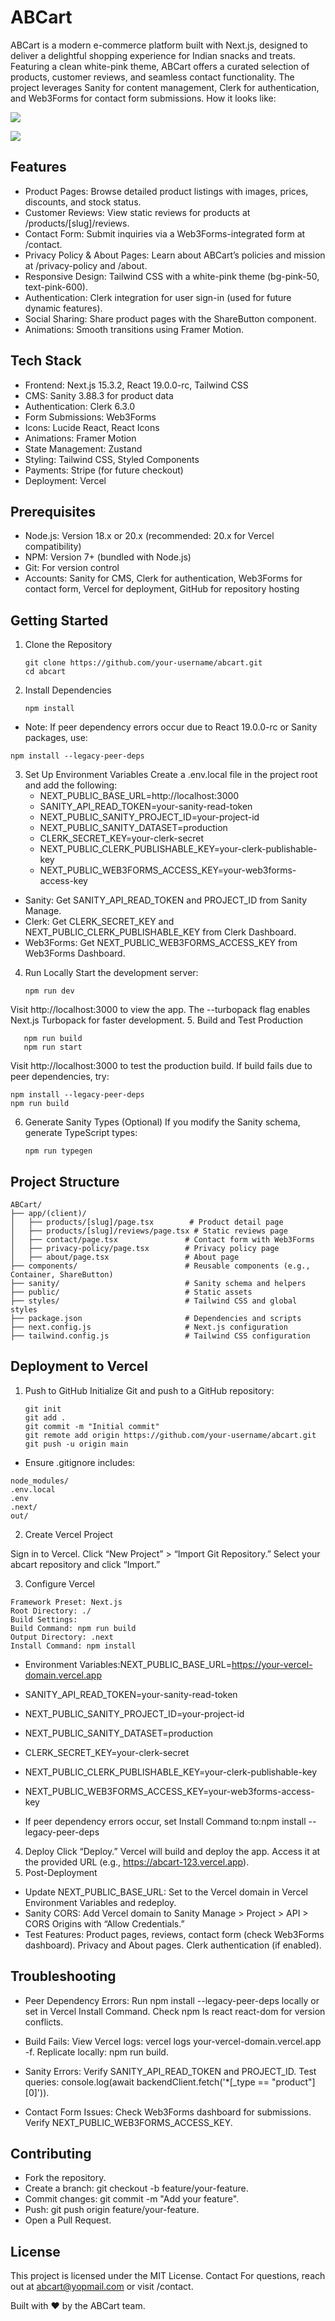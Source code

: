 # ABCart
ABCart is a modern e-commerce platform built with Next.js, designed to deliver a delightful shopping experience for Indian snacks and treats. Featuring a clean white-pink theme, ABCart offers a curated selection of products, customer reviews, and seamless contact functionality. The project leverages Sanity for content management, Clerk for authentication, and Web3Forms for contact form submissions. How it looks like:

![](https://github.com/AadityaUoHyd/ABCart/blob/main/abcart1.png)

![](https://github.com/AadityaUoHyd/ABCart/blob/main/abcart2.png)


## Features

- Product Pages: Browse detailed product listings with images, prices, discounts, and stock status.
- Customer Reviews: View static reviews for products at /products/[slug]/reviews.
- Contact Form: Submit inquiries via a Web3Forms-integrated form at /contact.
- Privacy Policy & About Pages: Learn about ABCart’s policies and mission at /privacy-policy and /about.
- Responsive Design: Tailwind CSS with a white-pink theme (bg-pink-50, text-pink-600).
- Authentication: Clerk integration for user sign-in (used for future dynamic features).
- Social Sharing: Share product pages with the ShareButton component.
- Animations: Smooth transitions using Framer Motion.

## Tech Stack

- Frontend: Next.js 15.3.2, React 19.0.0-rc, Tailwind CSS
- CMS: Sanity 3.88.3 for product data
- Authentication: Clerk 6.3.0
- Form Submissions: Web3Forms
- Icons: Lucide React, React Icons
- Animations: Framer Motion
- State Management: Zustand
- Styling: Tailwind CSS, Styled Components
- Payments: Stripe (for future checkout)
- Deployment: Vercel

## Prerequisites

- Node.js: Version 18.x or 20.x (recommended: 20.x for Vercel compatibility)
- NPM: Version 7+ (bundled with Node.js)
- Git: For version control
- Accounts: Sanity for CMS, Clerk for authentication, Web3Forms for contact form, Vercel for deployment, GitHub for repository hosting

## Getting Started
1. Clone the Repository
   ```
   git clone https://github.com/your-username/abcart.git
   cd abcart
   ```
2. Install Dependencies
   ```
   npm install
   ```

- Note: If peer dependency errors occur due to React 19.0.0-rc or Sanity packages, use:
```
npm install --legacy-peer-deps
```

3. Set Up Environment Variables
   Create a .env.local file in the project root and add the following:
   - NEXT_PUBLIC_BASE_URL=http://localhost:3000
   - SANITY_API_READ_TOKEN=your-sanity-read-token
   - NEXT_PUBLIC_SANITY_PROJECT_ID=your-project-id
   - NEXT_PUBLIC_SANITY_DATASET=production
   - CLERK_SECRET_KEY=your-clerk-secret
   - NEXT_PUBLIC_CLERK_PUBLISHABLE_KEY=your-clerk-publishable-key
   - NEXT_PUBLIC_WEB3FORMS_ACCESS_KEY=your-web3forms-access-key


- Sanity: Get SANITY_API_READ_TOKEN and PROJECT_ID from Sanity Manage.
- Clerk: Get CLERK_SECRET_KEY and NEXT_PUBLIC_CLERK_PUBLISHABLE_KEY from Clerk Dashboard.
- Web3Forms: Get NEXT_PUBLIC_WEB3FORMS_ACCESS_KEY from Web3Forms Dashboard.

4. Run Locally
   Start the development server:
   ```
   npm run dev
   ```
Visit http://localhost:3000 to view the app. The --turbopack flag enables Next.js Turbopack for faster development.
5. Build and Test Production
```
   npm run build
   npm run start
```
Visit http://localhost:3000 to test the production build. If build fails due to peer dependencies, try:
```
npm install --legacy-peer-deps
npm run build
```
6. Generate Sanity Types (Optional)
   If you modify the Sanity schema, generate TypeScript types:
   ```
   npm run typegen
   ```
## Project Structure
```
ABCart/
├── app/(client)/
│   ├── products/[slug]/page.tsx        # Product detail page
│   ├── products/[slug]/reviews/page.tsx # Static reviews page
│   ├── contact/page.tsx               # Contact form with Web3Forms
│   ├── privacy-policy/page.tsx        # Privacy policy page
│   ├── about/page.tsx                 # About page
├── components/                        # Reusable components (e.g., Container, ShareButton)
├── sanity/                            # Sanity schema and helpers
├── public/                            # Static assets
├── styles/                            # Tailwind CSS and global styles
├── package.json                       # Dependencies and scripts
├── next.config.js                     # Next.js configuration
├── tailwind.config.js                 # Tailwind CSS configuration
```

## Deployment to Vercel
1. Push to GitHub
   Initialize Git and push to a GitHub repository:
   ```
   git init
   git add .
   git commit -m "Initial commit"
   git remote add origin https://github.com/your-username/abcart.git
   git push -u origin main
   ```

- Ensure .gitignore includes:
```
node_modules/
.env.local
.env
.next/
out/
```

2. Create Vercel Project

Sign in to Vercel.
Click “New Project” > “Import Git Repository.”
Select your abcart repository and click “Import.”

3. Configure Vercel
```
Framework Preset: Next.js
Root Directory: ./
Build Settings:
Build Command: npm run build
Output Directory: .next
Install Command: npm install
```

- Environment Variables:NEXT_PUBLIC_BASE_URL=https://your-vercel-domain.vercel.app
- SANITY_API_READ_TOKEN=your-sanity-read-token
- NEXT_PUBLIC_SANITY_PROJECT_ID=your-project-id
- NEXT_PUBLIC_SANITY_DATASET=production
- CLERK_SECRET_KEY=your-clerk-secret
- NEXT_PUBLIC_CLERK_PUBLISHABLE_KEY=your-clerk-publishable-key
- NEXT_PUBLIC_WEB3FORMS_ACCESS_KEY=your-web3forms-access-key


- If peer dependency errors occur, set Install Command to:npm install --legacy-peer-deps



4. Deploy
   Click “Deploy.” Vercel will build and deploy the app. Access it at the provided URL (e.g., https://abcart-123.vercel.app).
5. Post-Deployment

- Update NEXT_PUBLIC_BASE_URL: Set to the Vercel domain in Vercel Environment Variables and redeploy.
- Sanity CORS: Add Vercel domain to Sanity Manage > Project > API > CORS Origins with “Allow Credentials.”
- Test Features:
Product pages, reviews, contact form (check Web3Forms dashboard).
Privacy and About pages.
Clerk authentication (if enabled).



## Troubleshooting

- Peer Dependency Errors:
Run npm install --legacy-peer-deps locally or set in Vercel Install Command.
Check npm ls react react-dom for version conflicts.


- Build Fails:
View Vercel logs: vercel logs your-vercel-domain.vercel.app -f.
Replicate locally: npm run build.


- Sanity Errors:
Verify SANITY_API_READ_TOKEN and PROJECT_ID.
Test queries: console.log(await backendClient.fetch('*[_type == "product"][0]')).


- Contact Form Issues:
Check Web3Forms dashboard for submissions.
Verify NEXT_PUBLIC_WEB3FORMS_ACCESS_KEY.



## Contributing

- Fork the repository.
- Create a branch: git checkout -b feature/your-feature.
- Commit changes: git commit -m "Add your feature".
- Push: git push origin feature/your-feature.
- Open a Pull Request.

## License
This project is licensed under the MIT License.
Contact
For questions, reach out at abcart@yopmail.com or visit /contact.

Built with ❤️ by the ABCart team.
